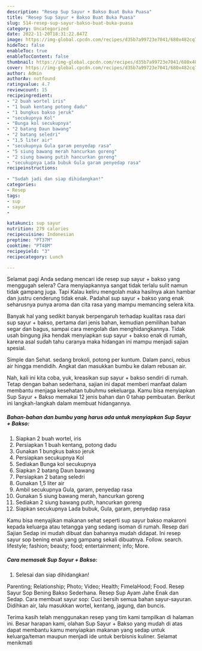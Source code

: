 ```yaml
---
description: "Resep Sup Sayur + Bakso Buat Buka Puasa"
title: "Resep Sup Sayur + Bakso Buat Buka Puasa"
slug: 514-resep-sup-sayur-bakso-buat-buka-puasa
category: Uncategorized
date: 2022-11-20T18:31:22.847Z
image: https://img-global.cpcdn.com/recipes/d35b7a99723e7041/680x482cq70/sup-sayur-bakso-foto-resep-utama.jpg
hideToc: false
enableToc: true
enableTocContent: false
thumbnail: https://img-global.cpcdn.com/recipes/d35b7a99723e7041/680x482cq70/sup-sayur-bakso-foto-resep-utama.jpg
cover: https://img-global.cpcdn.com/recipes/d35b7a99723e7041/680x482cq70/sup-sayur-bakso-foto-resep-utama.jpg
author: Admin
authorAv: notfound
ratingvalue: 4.7
reviewcount: 15
recipeingredient:
- "2 buah wortel iris"
- "1 buah kentang potong dadu"
- "1 bungkus bakso jeruk"
- "secukupnya Kol"
- "Bunga kol secukupnya"
- "2 batang Daun bawang"
- "2 batang seledri"
- "1,5 liter air"
- "secukupnya Gula garam penyedap rasa"
- "5 siung bawang merah hancurkan goreng"
- "2 siung bawang putih hancurkan goreng"
- "secukupnya Lada bubuk Gula garam penyedap rasa"
recipeinstructions:

- "Sudah jadi dan siap dihidangkan!"
categories:
- Resep
tags:
- sup
- sayur
- 

katakunci: sup sayur  
nutrition: 279 calories
recipecuisine: Indonesian
preptime: "PT37M"
cooktime: "PT48M"
recipeyield: "3"
recipecategory: Lunch

---
```



Selamat pagi Anda sedang mencari ide resep sup sayur + bakso yang menggugah selera? Cara menyiapkannya sangat tidak terlalu sulit namun tidak gampang juga. Tapi Kalau keliru mengolah maka hasilnya akan hambar dan justru cenderung tidak enak. Padahal sup sayur + bakso yang enak seharusnya punya aroma dan cita rasa yang mampu memancing selera kita.


Banyak hal yang sedikit banyak berpengaruh terhadap kualitas rasa dari sup sayur + bakso, pertama dari jenis bahan, kemudian pemilihan bahan segar dan bagus, sampai cara mengolah dan menghidangkannya. Tidak usah bingung jika hendak menyiapkan sup sayur + bakso enak di rumah, karena asal sudah tahu caranya maka hidangan ini mampu menjadi sajian spesial.

Simple dan Sehat. sedang brokoli, potong per kuntum. Dalam panci, rebus air hingga mendidih. Angkat dan masukkan bumbu ke dalam rebusan air.


Nah, kali ini kita coba, yuk, kreasikan sup sayur + bakso sendiri di rumah. Tetap dengan bahan sederhana, sajian ini dapat memberi manfaat dalam membantu menjaga kesehatan tubuhmu sekeluarga. Kamu bisa menyiapkan Sup Sayur + Bakso memakai 12 jenis bahan dan 0 tahap pembuatan. Berikut ini langkah-langkah dalam membuat hidangannya.

<!--inarticleads1-->

##### Bahan-bahan dan bumbu yang harus ada untuk menyiapkan Sup Sayur + Bakso:

1. Siapkan 2 buah wortel, iris
1. Persiapkan 1 buah kentang, potong dadu
1. Gunakan 1 bungkus bakso jeruk
1. Persiapkan secukupnya Kol
1. Sediakan Bunga kol secukupnya
1. Siapkan 2 batang Daun bawang
1. Persiapkan 2 batang seledri
1. Gunakan 1,5 liter air
1. Ambil secukupnya Gula, garam, penyedap rasa
1. Gunakan 5 siung bawang merah, hancurkan goreng
1. Sediakan 2 siung bawang putih, hancurkan goreng
1. Siapkan secukupnya Lada bubuk, Gula, garam, penyedap rasa


Kamu bisa menyajikan makanan sehat seperti sup sayur bakso makaroni kepada keluarga atau tetangga yang sedang isoman di rumah. Resep dari Sajian Sedap ini mudah dibuat dan bahannya mudah didapat. Ini resep sayur sop bening enak yang gampang sekali dibuatnya. Follow. search. lifestyle; fashion; beauty; food; entertainment; info; More. 

<!--inarticleads2-->

##### Cara memasak Sup Sayur + Bakso:


1. Selesai dan siap dihidangkan!

Parenting; Relationship; Photo; Video; Health; FimelaHood; Food. Resep Sayur Sop Bening Bakso Sederhana. Resep Sup Ayam Jahe Enak dan Sedap. Cara membuat sayur sop: Cuci bersih semua bahan sayur-sayuran. Didihkan air, lalu masukkan wortel, kentang, jagung, dan buncis. 

Terima kasih telah menggunakan resep yang tim kami tampilkan di halaman ini. Besar harapan kami, olahan Sup Sayur + Bakso yang mudah di atas dapat membantu kamu menyiapkan makanan yang sedap untuk keluarga/teman maupun menjadi ide untuk berbisnis kuliner. Selamat menikmati
